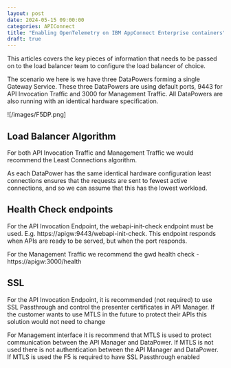 ```yaml
---
layout: post
date: 2024-05-15 09:00:00
categories: APIConnect
title: "Enabling OpenTelemetry on IBM AppConnect Enterprise containers"
draft: true
---
```


This articles covers the key pieces of information that needs to be passed on to the load balancer team to configure the load balancer of choice.

<!--more-->
The scenario we here is we have three DataPowers forming a single Gateway Service. These three DataPowers are using default ports, 9443 for API Invocation Traffic and 3000 for Management Traffic. All DataPowers are also running with an identical hardware specification.

![/images/F5DP.png]

## Load Balancer Algorithm

For both API Invocation Traffic and Management Traffic we would recommend the Least Connections algorithm.

As each DataPower has the same identical hardware configuration least connections ensures that the requests are sent to fewest active connections, and so we can assume that this has the lowest workload.

## Health Check endpoints

For the API Invocation Endpoint,  the webapi-init-check endpoint must be used. E.g.  https://apigw:9443/webapi-init-check. This endpoint responds when APIs are ready to be served, but when the port responds.

For the Management Traffic we recommend the gwd health check - https://apigw:3000/health

## SSL

For the API Invocation Endpoint, it is recommended (not required) to use SSL Passthrough and control the presenter certificates in API Manager. If the customer wants to use MTLS in the future to protect their APIs this solution would not need to change

For Management interface it is recommend that MTLS is used to protect communication between the API Manager and DataPower. If MTLS is not used there is not authentication between the API Manager and DataPower. If MTLS is used the F5 is required to have SSL Passthrough enabled

